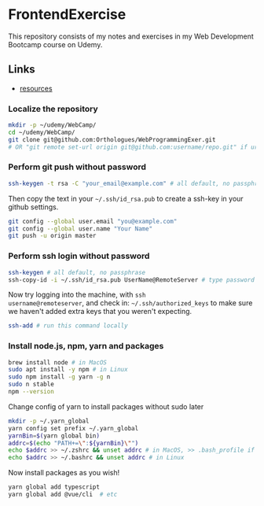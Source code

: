 # FrontendExercise
This repository consists of my notes and exercises in my Web Development Bootcamp course on Udemy.

## Links
- [resources](https://www.appbrewery.co/p/web-development-course-resources/)

### Localize the repository
```bash
mkdir -p ~/udemy/WebCamp/
cd ~/udemy/WebCamp/
git clone git@github.com:Orthologues/WebProgrammingExer.git
# OR "git remote set-url origin git@github.com:username/repo.git" if url needs to be changed
```
### Perform git push without password
```bash
ssh-keygen -t rsa -C "your_email@example.com" # all default, no passphrase
```
Then copy the text in your `~/.ssh/id_rsa.pub` to create a ssh-key in your github settings.
```bash
git config --global user.email "you@example.com"
git config --global user.name "Your Name"
git push -u origin master
```

### Perform ssh login without password
```bash
ssh-keygen # all default, no passphrase
ssh-copy-id -i ~/.ssh/id_rsa.pub UserName@RemoteServer # type password at the remote server
```
Now try logging into the machine, with <code>ssh username@remoteserver</code>, and check in:
<code>~/.ssh/authorized_keys</code> to make sure we haven't added extra keys that you weren't expecting.
```bash
ssh-add # run this command locally
```

### Install node.js, npm, yarn and packages
```bash
brew install node # in MacOS
sudo apt install -y npm # in Linux
sudo npm install -g yarn -g n
sudo n stable
npm --version
```
Change config of yarn to install packages without sudo later
```bash
mkdir -p ~/.yarn_global
yarn config set prefix ~/.yarn_global
yarnBin=$(yarn global bin)
addrc=$(echo "PATH+=\":${yarnBin}\"")
echo $addrc >> ~/.zshrc && unset addrc # in MacOS, >> .bash_profile if bash is used in terminal
echo $addrc >> ~/.bashrc && unset addrc # in Linux
```
Now install packages as you wish!
```bash
yarn global add typescript
yarn global add @vue/cli  # etc
```
